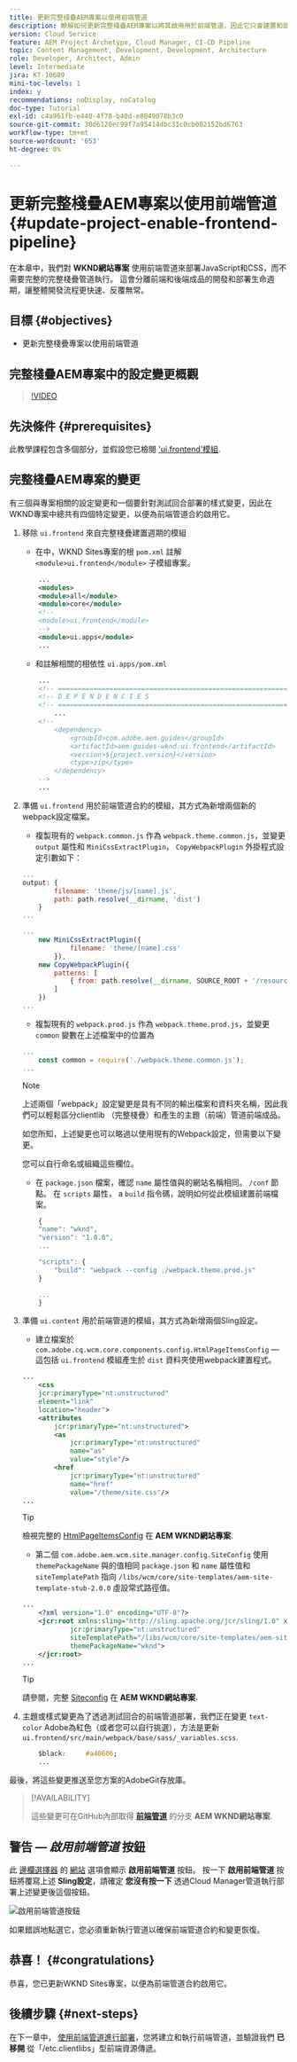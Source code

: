```yaml
---
title: 更新完整棧疊AEM專案以使用前端管道
description: 瞭解如何更新完整棧疊AEM專案以將其啟用用於前端管道，因此它只會建置和部署前端成品。
version: Cloud Service
feature: AEM Project Archetype, Cloud Manager, CI-CD Pipeline
topic: Content Management, Development, Development, Architecture
role: Developer, Architect, Admin
level: Intermediate
jira: KT-10689
mini-toc-levels: 1
index: y
recommendations: noDisplay, noCatalog
doc-type: Tutorial
exl-id: c4a961fb-e440-4f78-b40d-e8049078b3c0
source-git-commit: 30d6120ec99f7a95414dbc31c0cb002152bd6763
workflow-type: tm+mt
source-wordcount: '653'
ht-degree: 0%

---
```


# 更新完整棧疊AEM專案以使用前端管道 {#update-project-enable-frontend-pipeline}

在本章中，我們對 __WKND網站專案__ 使用前端管道來部署JavaScript和CSS，而不需要完整的完整棧疊管道執行。 這會分離前端和後端成品的開發和部署生命週期，讓整體開發流程更快速、反覆無常。

## 目標 {#objectives}

* 更新完整棧疊專案以使用前端管道

## 完整棧疊AEM專案中的設定變更概觀

>[!VIDEO](https://video.tv.adobe.com/v/3409419?quality=12&learn=on)

## 先決條件 {#prerequisites}

此教學課程包含多個部分，並假設您已檢閱 [&#39;ui.frontend&#39;模組](./review-uifrontend-module.md).


## 完整棧疊AEM專案的變更

有三個與專案相關的設定變更和一個要針對測試回合部署的樣式變更，因此在WKND專案中總共有四個特定變更，以便為前端管道合約啟用它。

1. 移除 `ui.frontend` 來自完整棧疊建置週期的模組

   * 在中，WKND Sites專案的根 `pom.xml` 註解 `<module>ui.frontend</module>` 子模組專案。

   ```xml
       ...
       <modules>
       <module>all</module>
       <module>core</module>
       <!--
       <module>ui.frontend</module>
       -->                
       <module>ui.apps</module>
       ...
   ```

   * 和註解相關的相依性 `ui.apps/pom.xml`

   ```xml
       ...
       <!-- ====================================================================== -->
       <!-- D E P E N D E N C I E S                                                -->
       <!-- ====================================================================== -->
           ...
       <!--
           <dependency>
               <groupId>com.adobe.aem.guides</groupId>
               <artifactId>aem-guides-wknd.ui.frontend</artifactId>
               <version>${project.version}</version>
               <type>zip</type>
           </dependency>
       -->    
       ...
   ```

1. 準備 `ui.frontend` 用於前端管道合約的模組，其方式為新增兩個新的webpack設定檔案。

   * 複製現有的 `webpack.common.js` 作為 `webpack.theme.common.js`，並變更 `output` 屬性和 `MiniCssExtractPlugin`， `CopyWebpackPlugin` 外掛程式設定引數如下：

   ```javascript
   ...
   output: {
           filename: 'theme/js/[name].js', 
           path: path.resolve(__dirname, 'dist')
       }
   ...
   
   ...
       new MiniCssExtractPlugin({
               filename: 'theme/[name].css'
           }),
       new CopyWebpackPlugin({
           patterns: [
               { from: path.resolve(__dirname, SOURCE_ROOT + '/resources'), to: './clientlib-site' }
           ]
       })
   ...
   ```

   * 複製現有的 `webpack.prod.js` 作為 `webpack.theme.prod.js`，並變更 `common` 變數在上述檔案中的位置為

   ```javascript
   ...
       const common = require('./webpack.theme.common.js');
   ...
   ```

   >[!NOTE]
   >
   >上述兩個「webpack」設定變更是具有不同的輸出檔案和資料夾名稱，因此我們可以輕鬆區分clientlib （完整棧疊）和產生的主題（前端）管道前端成品。
   >
   >如您所知，上述變更也可以略過以使用現有的Webpack設定，但需要以下變更。
   >
   >您可以自行命名或組織這些欄位。


   * 在 `package.json` 檔案，確認  `name` 屬性值與的網站名稱相同。 `/conf` 節點。 在 `scripts` 屬性， a `build` 指令碼，說明如何從此模組建置前端檔案。

   ```javascript
       {
       "name": "wknd",
       "version": "1.0.0",
       ...
   
       "scripts": {
           "build": "webpack --config ./webpack.theme.prod.js"
       }
   
       ...
       }
   ```

1. 準備 `ui.content` 用於前端管道的模組，其方式為新增兩個Sling設定。

   * 建立檔案於 `com.adobe.cq.wcm.core.components.config.HtmlPageItemsConfig`  — 這包括 `ui.frontend` 模組產生於 `dist` 資料夾使用webpack建置程式。

   ```xml
   ...
       <css
       jcr:primaryType="nt:unstructured"
       element="link"
       location="header">
       <attributes
           jcr:primaryType="nt:unstructured">
           <as
               jcr:primaryType="nt:unstructured"
               name="as"
               value="style"/>
           <href
               jcr:primaryType="nt:unstructured"
               name="href"
               value="/theme/site.css"/>
   ...
   ```

   >[!TIP]
   >
   >    檢視完整的 [HtmlPageItemsConfig](https://github.com/adobe/aem-guides-wknd/blob/feature/frontend-pipeline/ui.content/src/main/content/jcr_root/conf/wknd/_sling_configs/com.adobe.cq.wcm.core.components.config.HtmlPageItemsConfig/.content.xml) 在 __AEM WKND網站專案__.


   * 第二個 `com.adobe.aem.wcm.site.manager.config.SiteConfig` 使用 `themePackageName` 與的值相同 `package.json` 和 `name` 屬性值和 `siteTemplatePath` 指向 `/libs/wcm/core/site-templates/aem-site-template-stub-2.0.0` 虛設常式路徑值。

   ```xml
   ...
       <?xml version="1.0" encoding="UTF-8"?>
       <jcr:root xmlns:sling="http://sling.apache.org/jcr/sling/1.0" xmlns:jcr="http://www.jcp.org/jcr/1.0" xmlns:nt="http://www.jcp.org/jcr/nt/1.0"
               jcr:primaryType="nt:unstructured"
               siteTemplatePath="/libs/wcm/core/site-templates/aem-site-template-stub-2.0.0"
               themePackageName="wknd">
       </jcr:root>
   ...
   ```

   >[!TIP]
   >
   >    請參閱，完整 [Siteconfig](https://github.com/adobe/aem-guides-wknd/blob/feature/frontend-pipeline/ui.content/src/main/content/jcr_root/conf/wknd/_sling_configs/com.adobe.aem.wcm.site.manager.config.SiteConfig/.content.xml) 在 __AEM WKND網站專案__.

1. 主題或樣式變更為了透過測試回合的前端管道部署，我們正在變更 `text-color` Adobe為紅色（或者您可以自行挑選），方法是更新 `ui.frontend/src/main/webpack/base/sass/_variables.scss`.

   ```css
       $black:     #a40606;
       ...
   ```

最後，將這些變更推送至您方案的AdobeGit存放庫。


>[!AVAILABILITY]
>
> 這些變更可在GitHub內部取得 [__前端管道__](https://github.com/adobe/aem-guides-wknd/tree/feature/frontend-pipeline) 的分支 __AEM WKND網站專案__.


## 警告 —  _啟用前端管道_ 按鈕

此 [邊欄選擇器](https://experienceleague.adobe.com/docs/experience-manager-cloud-service/content/sites/authoring/getting-started/basic-handling.html) 的 [網站](https://experienceleague.adobe.com/docs/experience-manager-cloud-service/content/sites/authoring/getting-started/basic-handling.html) 選項會顯示 **啟用前端管道** 按鈕。 按一下 **啟用前端管道** 按鈕將覆寫上述 **Sling設定**，請確定 **您沒有按一下** 透過Cloud Manager管道執行部署上述變更後這個按鈕。

![啟用前端管道按鈕](assets/enable-front-end-Pipeline-button.png)

如果錯誤地點選它，您必須重新執行管道以確保前端管道合約和變更恢復。

## 恭喜！ {#congratulations}

恭喜，您已更新WKND Sites專案，以便為前端管道合約啟用它。

## 後續步驟 {#next-steps}

在下一章中， [使用前端管道進行部署](create-frontend-pipeline.md)，您將建立和執行前端管道，並驗證我們 __已移開__ 從「/etc.clientlibs」型前端資源傳遞。
